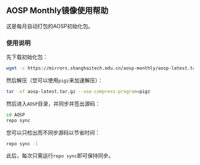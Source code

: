 ## AOSP Monthly镜像使用帮助

这是每月自动打包的AOSP初始化包。

### 使用说明

先下载初始化包：

```bash
wget -c https://mirrors.shanghaitech.edu.cn/aosp-monthly/aosp-latest.tar.gz
```

然后解压（您可以使用`pigz`来加速解压）：

```bash
tar -xf aosp-latest.tar.gz --use-compress-program=pigz
```

然后进入`AOSP`目录，并同步并签出源码：

```bash
cd AOSP
repo sync
```

您可以只检出而不同步源码以节省时间：

```bash
repo sync -l
```

此后，每次只需运行`repo sync`即可保持同步。